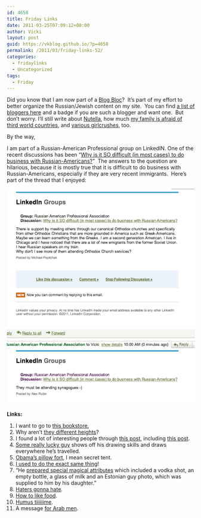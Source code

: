 ```yaml
---
id: 4658
title: Friday Links
date: 2011-03-25T07:09:12+00:00
author: Vicki
layout: post
guid: https://vkblog.github.io/?p=4658
permalink: /2011/03/friday-links-52/
categories:
  - fridaylinks
  - Uncategorized
tags:
  - Friday
---
```

Did you know that I am now part of a [Blog Bloc](http://likethevodka.com/?p=3113)?  It&#8217;s part of my effort to better organize the Russian/Jewish content on my site.  You can find [a list of bloggers here](https://vkblog.github.io/russian-blogs/) and a badge if you are such a blogger and want one.  But don&#8217;t worry. I&#8217;ll still write about [Nutella](https://vkblog.github.io/2009/10/27/midnight-nutella-a-halloween-post/), how much [my family is afraid of third world countries](https://vkblog.github.io/2010/03/08/a-conversation-with-my-parents-about-india/), and [various girlcrushes,](https://vkblog.github.io/2011/03/07/dambisa-moyo-my-girlcrush-in-philly/) too.

By the way,

I am part of a Russian-American Professional group on LinkedIN. One of the recent discussions has been &#8220;<a href="http://www.linkedin.com/e/1hhm2h-glnr2j62-3r/vaq/15335780/40692/34859307/view_disc/" target="_blank">Why is it SO difficult (in most cases) to do business with Russian-Americans?</a>&#8221;  The answers to the question are hilarious, because it is mostly true that it is difficult to do business with Russian-Americans, especially if they are very recent immigrants.  Here&#8217;s part of the thread that I enjoyed:

<p style="text-align: center;">
  <a href="https://raw.githubusercontent.com/vkblog/vkblog.github.io/master/public/img/2011/03/Screen-shot-2011-03-24-at-10.01.22-AM.png"><img class="aligncenter size-full wp-image-4659" title="Screen shot 2011-03-24 at 10.01.22 AM" src="https://raw.githubusercontent.com/vkblog/vkblog.github.io/master/public/img/2011/03/Screen-shot-2011-03-24-at-10.01.22-AM.png" alt="" width="509" height="578" /></a>
</p>

**Links:**

  1. I want to go to <a href="http://www.dwell.com/articles/greeces-atlantis-books.html" target="_blank">this bookstore.</a>
  2. Why aren&#8217;t <a href="http://tedmccagg.typepad.com/drawings/2011/03/assorted-stick-figures.html" target="_blank">they different heights</a>?
  3. I found a lot of interesting people through <a href="http://blog.penelopetrunk.com/2011/03/23/tsotchke-chazzerai-schmate/" target="_blank">this post</a>, including <a href="http://youshouldonlyknow.com/2011/03/clearing-up-bubbe-meises/" target="_blank">this post</a>.
  4. <a href="http://www.flickr.com/photos/48296109@N00/sets/?&page=1" target="_blank">Some really lucky guy</a> shows off his drawing skills and draws everywhere he&#8217;s travelled.
  5. <a href="http://www.bbc.co.uk/news/world-us-canada-12810675" target="_blank">Obama&#8217;s pillow fort</a>, I mean secret tent.
  6. <a href="http://blogs.phillymag.com/the_philly_post/2011/03/24/the-ipad-is-the-new-transistor-radio/" target="_blank">I used to do the exact same thing</a>!
  7. &#8220;He <a href="http://englishrussia.com/index.php/2007/05/04/the-shaman-against-estonia/" target="_blank">prepared special magical attributes</a> which included a vodka shot, an empty bottle, a glass of milk and an Estonian guy photo, which was supplied to him by his daughter.&#8221;
  8. <a href="http://www.nytimes.com/2011/03/19/us/19twitter.html?_r=3&adxnnl=1&adxnnlx=1301054614-pJPzc1ECEIQwpA8nNbfytQ" target="_blank">Haters gonna hate</a>.
  9. <a href="http://thehairpin.com/2011/03/how-to-like-food" target="_blank">How to like food</a>.
 10. <a href="http://www.tabletmag.com/life-and-religion/62546/dip-of-nations/" target="_blank">Humus tiiiiiime</a>.
 11. A message <a href="http://andfaraway.net/blog/2011/03/21/dear-arab-men-please-keep-your-shirt-buttons-buttoned/" target="_blank">for Arab men</a>.
